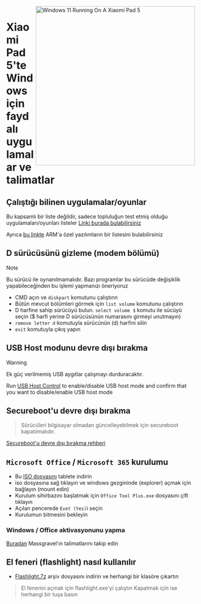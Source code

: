 <img align="right" src="https://raw.githubusercontent.com/erdilS/Port-Windows-11-Xiaomi-Pad-5/main/nabu.png" width="425" alt="Windows 11 Running On A Xiaomi Pad 5">

# Xiaomi Pad 5'te Windows için faydalı uygulamalar ve talimatlar

## Çalıştığı bilinen uygulamalar/oyunlar
Bu kapsamlı bir liste değildir, sadece topluluğun test etmiş olduğu uygulamaları/oyunları listeler
[Linki burada bulabilirsiniz](https://docs.google.com/spreadsheets/d/1XYuoySgYQE0HL573sA-0RGMX7I4lt5rWJuQ8Z8yRJNY/edit?usp=drivesdk)

Ayrıca [bu linkte](https://armrepo.ver.lt/) ARM'a özel yazılımların bir listesini bulabilirsiniz

## D sürücüsünü gizleme (modem bölümü)
> [!NOTE]
> Bu sürücü ile oynanılmamalıdır. Bazı programlar bu sürücüde değişiklik yapabileceğinden bu işlemi yapmanızı öneriyoruz

- CMD açın ve ```diskpart``` komutunu çalıştırın
- Bütün mevcut bölümleri görmek için ```list volume``` komutunu çalıştırın
- D harfine sahip sürücüyü bulun. ```select volume $``` komutu ile sücüyü seçin ($ harfi yerine D sürücüsünün numarasını girmeyi unutmayın)
- ```remove letter d``` komutuyla sürücünün (d) harfini silin
- ```exit``` komutuyla çıkış yapın


## USB Host modunu devre dışı bırakma
> [!Warning]
> Ek güç verilmemiş USB aygıtlar çalışmayı durduracaktır.

Run [USB Host Control](https://github.com/erdilS/Port-Windows-11-Xiaomi-Pad-5/releases/tag/USBHost) to enable/disable USB host mode and confirm that you want to disable/enable USB host mode 


## Secureboot'u devre dışı bırakma
> Sürücüleri bilgisayar olmadan güncelleyebilmek için secureboot kapatılmalıdır.

[Secureboot'u devre dışı bırakma rehberi](/guide/Turkish/disable-secureboot-tr.md)

## ```Microsoft Office``` / ```Microsoft 365``` kurulumu

- Bu [ISO dosyasını](https://drive.google.com/file/d/1-i-0RraTSgwxqQSWal3uYWCen1TjK6d3/view?usp=drivesdk) tablete indirin
- iso dosyasına sağ tıklayın ve windows gezgininde (explorer) açmak için bağlayın (mount edin)
- Kurulum sihirbazını başlatmak için ```Office Tool Plus.exe``` dosyasını çift tıklayın
- Açılan pencerede `Evet (Yes)`i seçin
- Kurulumun bitmesini bekleyin

 ### Windows / Office aktivasyonunu yapma

[Buradan](https://github.com/massgravel/Microsoft-Activation-Scripts) Massgravel'ın talimatlarını takip edin

 ## El feneri (flashlight) nasıl kullanılır

- [Flashlight.7z](https://github.com/erdilS/Port-Windows-11-Xiaomi-Pad-5/releases/download/1.0/flashlight_fix.7z) arşiv dosyasını indirin ve herhangi bir klasöre çıkartın
> El fenerini açmak için flashlight.exe'yi çalıştın
> Kapatmak için ise herhangi bir tuşa basın
